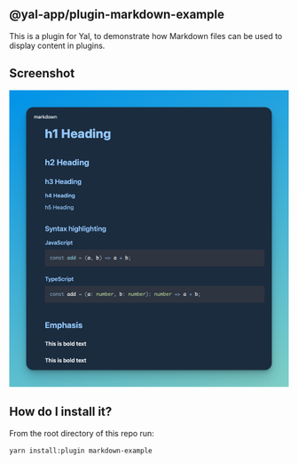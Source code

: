 ## @yal-app/plugin-markdown-example

This is a plugin for Yal, to demonstrate how Markdown files can be used to display content in plugins.

## Screenshot

![markdown-example](./resources/markdown-example.png 'markdown-example')

## How do I install it?

From the root directory of this repo run:

```
yarn install:plugin markdown-example
```
